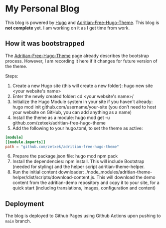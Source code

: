 # My Personal Blog

This blog is powered by [Hugo](https://gohugo.io/) and [Adritian-Free-Hugo-Theme](https://themes.gohugo.io/themes/adritian-free-hugo-theme/). This blog is **not complete** yet. I am working on it as I get time from work.

## How it was bootstrapped

The [Adritian-Free-Hugo-Theme](https://themes.gohugo.io/themes/adritian-free-hugo-theme/) page already describes the bootstrap process. However, I am recording it here if it changes for future version of the theme.

Steps:

1. Create a new Hugo site (this will create a new folder): hugo new site <your website's name>
2. Enter the newly created folder: cd <your website's name>/
3. Initialize the Hugo Module system in your site if you haven’t already: hugo mod init github.com/username/your-site (you don’t need to host your website on GitHub, you can add anything as a name)
4. Install the theme as a module: hugo mod get -u github.com/zetxek/adritian-free-hugo-theme
5. Add the following to your hugo.toml, to set the theme as active:
```toml
[module]
[[module.imports]]
path = "github.com/zetxek/adritian-free-hugo-theme"
```
6. Prepare the package.json file: hugo mod npm pack
7. Install the dependencies: npm install. This will include Bootstrap (needed for styling) and the helper script adritian-theme-helper.
8. Run the initial content downloader: ./node_modules/adritian-theme-helper/dist/scripts/download-content.js. This will download the demo content from the adritian-demo repository and copy it to your site, for a quick start (including translations, images, configuration and content)

## Deployment

The blog is deployed to Github Pages using Github Actions upon pushing to `main` branch.
